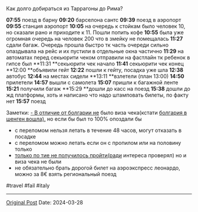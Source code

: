 Как долго добираться из Таррагоны до Рима?

**07:55** поезд в барну
**09:20** барселона сантс
**09:39** поезд в аэропорт
**09:55** станция аэропорт
**10:05** на очередь к стойкам было человек 10, но сказали рано и приходите к 11. Пошли попить кофе
**10:55** была уже огромная очередь на человек 200 что в змейку не помещалась
**11:27** сдали багаж. Очередь прошла быстро тк  часть очереди сильно опаздывала на рейс и их пустили в отдельные окна частично
**11:29** на автоматах перед секьюрити чеком отправили на фастлайн тк ребенок в гипсе был
**11:31 **секьюрити чек начало
**11:41** секьюрити чек конец
**12:00 **объявили гейт
**12:22** пошли к гейту, посадка уже шла
**12:38** автобус
**12:44** на местах сидели
**13:11 **взлетели (план 13:00)
**14:50** прилетели
**14:57** вышли с самолета
**15:07** пришли к багажной ленте
**15:21** получили багаж
**15:29 **дошли до касс на поезд
**15:38** дошли до жд платформы, хоть и написано что надо штамповать билеты, по факту нет
**15:57** поезд


Заметки:
[- В отличие от болгарии не](1319.md) было виза чека(кстати [болгария в шенген вошла),](1850.md) но если бы был то 100% опоздали бы
- с переломом нельзя летать в течение 48 часов, могут отказать в посадке
- с переломом можно летать если он с пропилом или на половину только
- [только по тие не получилось пройти(ради](2029.md) интереса проверял) но и виза чека не были
- не обязательно брать дорогой билет на аэроэкспресс леонардо, можно за 8€ взять региональный поезд

#travel #fail #italy

---
[Original Post](https://t.me/lev2tarragona/2031)
Date: 2024-03-28
